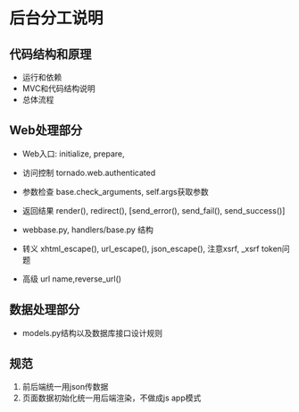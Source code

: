后台分工说明
====

## 代码结构和原理

* 运行和依赖
* MVC和代码结构说明
* 总体流程


## Web处理部分

* Web入口: initialize, prepare, 
* 访问控制 tornado.web.authenticated
* 参数检查 base.check_arguments, self.args获取参数
* 返回结果 render(), redirect(), [send_error(), send_fail(), send_success()]

* webbase.py, handlers/base.py 结构 

* 转义 xhtml_escape(), url_escape(), json_escape(), 注意xsrf, _xsrf token问题

* 高级 url name,reverse_url()

## 数据处理部分

* models.py结构以及数据库接口设计规则

## 规范

1. 前后端统一用json传数据
2. 页面数据初始化统一用后端渲染，不做成js app模式






